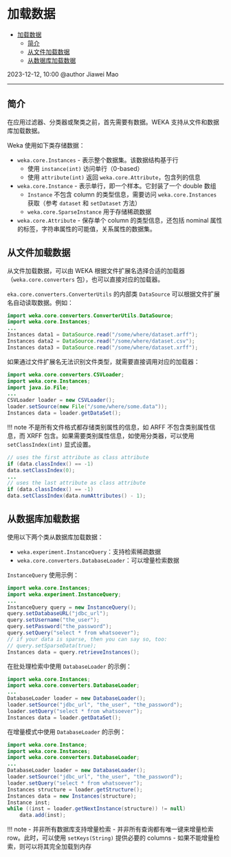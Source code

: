# 加载数据

- [加载数据](#加载数据)
  - [简介](#简介)
  - [从文件加载数据](#从文件加载数据)
  - [从数据库加载数据](#从数据库加载数据)

2023-12-12, 10:00
@author Jiawei Mao
****

## 简介

在应用过滤器、分类器或聚类之前，首先需要有数据。WEKA 支持从文件和数据库加载数据。

Weka 使用如下类存储数据：

- `weka.core.Instances` - 表示整个数据集。该数据结构基于行
  - 使用 `instance(int)` 访问单行（0-based）
  - 使用 `attribute(int)` 返回 `weka.core.Attribute`，包含列的信息
- `weka.core.Instance` - 表示单行，即一个样本。它封装了一个 double 数组
  - `Instance` 不包含 column 的类型信息，需要访问 `weka.core.Instances` 获取（参考 `dataset` 和 `setDataset` 方法）
  - `weka.core.SparseInstance` 用于存储稀疏数据
- `weka.core.Attribute` - 保存单个 column 的类型信息，还包括 nominal 属性的标签，字符串属性的可能值，关系属性的数据集。

## 从文件加载数据

从文件加载数据，可以由 WEKA 根据文件扩展名选择合适的加载器（`weka.core.converters` 包），也可以直接对应的加载器。

`eka.core.converters.ConverterUtils` 的内部类 `DataSource` 可以根据文件扩展名自动读取数据。例如：

```java
import weka.core.converters.ConverterUtils.DataSource;
import weka.core.Instances;
...
Instances data1 = DataSource.read("/some/where/dataset.arff");
Instances data2 = DataSource.read("/some/where/dataset.csv");
Instances data3 = DataSource.read("/some/where/dataset.xrff");
```

如果通过文件扩展名无法识别文件类型，就需要直接调用对应的加载器：

```java
import weka.core.converters.CSVLoader;
import weka.core.Instances;
import java.io.File;
...
CSVLoader loader = new CSVLoader();
loader.setSource(new File("/some/where/some.data"));
Instances data = loader.getDataSet();
```

!!! note
    不是所有文件格式都存储类别属性的信息，如 ARFF 不包含类别属性信息，而 XRFF 包含。如果需要类别属性信息，如使用分类器，可以使用 `setClassIndex(int)` 显式设置。

```java
// uses the first attribute as class attribute
if (data.classIndex() == -1)
data.setClassIndex(0);
...
// uses the last attribute as class attribute
if (data.classIndex() == -1)
data.setClassIndex(data.numAttributes() - 1);
```

## 从数据库加载数据

使用以下两个类从数据库加载数据：

- `weka.experiment.InstanceQuery`：支持检索稀疏数据
- `weka.core.converters.DatabaseLoader`：可以增量检索数据

`InstanceQuery` 使用示例：

```java
import weka.core.Instances;
import weka.experiment.InstanceQuery;
...
InstanceQuery query = new InstanceQuery();
query.setDatabaseURL("jdbc_url");
query.setUsername("the_user");
query.setPassword("the_password");
query.setQuery("select * from whatsoever");
// if your data is sparse, then you can say so, too:
// query.setSparseData(true);
Instances data = query.retrieveInstances();
```

在批处理检索中使用 `DatabaseLoader` 的示例：

```java
import weka.core.Instances;
import weka.core.converters.DatabaseLoader;
...
DatabaseLoader loader = new DatabaseLoader();
loader.setSource("jdbc_url", "the_user", "the_password");
loader.setQuery("select * from whatsoever");
Instances data = loader.getDataSet();
```

在增量模式中使用 `DatabaseLoader` 的示例：

```java
import weka.core.Instance;
import weka.core.Instances;
import weka.core.converters.DatabaseLoader;
...
DatabaseLoader loader = new DatabaseLoader();
loader.setSource("jdbc_url", "the_user", "the_password");
loader.setQuery("select * from whatsoever");
Instances structure = loader.getStructure();
Instances data = new Instances(structure);
Instance inst;
while ((inst = loader.getNextInstance(structure)) != null)
    data.add(inst);
```

!!! note
    - 并非所有数据库支持增量检索
    - 并非所有查询都有唯一键来增量检索 row。此时，可以使用 `setKeys(String)` 提供必要的 columns
    - 如果不能增量检索，则可以将其完全加载到内存